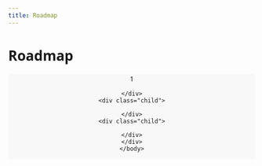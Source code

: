 ```yaml
---
title: Roadmap
---
```


# Roadmap


<html>
    <head>
    <meta charset="UTF-8">
    <title>CodePen - 02. Deconstructed Pancake</title>
    <link rel="stylesheet" href="./style.css">
    <style>
        .parent {
    display: flex;
    flex-wrap: wrap;
    }
    .child {
    flex: 0 1 300px;
    flex: 1 1 300px;
    background: #f8f8f8;
    text-align: center;
    }
    body {
    font-family: system-ui, serif;
    }
    </style>
    </head>
    <body>
    <div class="parent">
    <div class="child">1

    </div>
    <div class="child">

    </div>
    <div class="child">

    </div>
    </div>
    </body>
</html>
